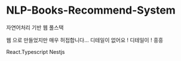 # NLP-Books-Recommend-System
자연어처리 기반 웹 풀스택

웹 으로 만들었지만 매우 허접합니다... 디테일이 없어요 ! 디테일이 ! 흥흥

React.Typescript Nestjs
